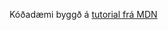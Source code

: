 Kóðadæmi byggð á [tutorial frá MDN](https://developer.mozilla.org/en-US/docs/Web/API/Canvas_API/Tutorial/Advanced_animations)
